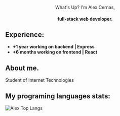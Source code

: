 <div align="center">
   <p>What's Up? I'm Alex Cernas,</p>
  <h4>full-stack web developer.</h4>
</div>

## Experience:
- **+1 year working on backend | Express**
- **+6 months working on frontend | React**

## About me.

<p>Student of Internet Technologies</p>

## My programing languages stats:

![Alex Top Langs](https://github-readme-stats.vercel.app/api/top-langs/?username=AlexCernas2901&layout=compact)
